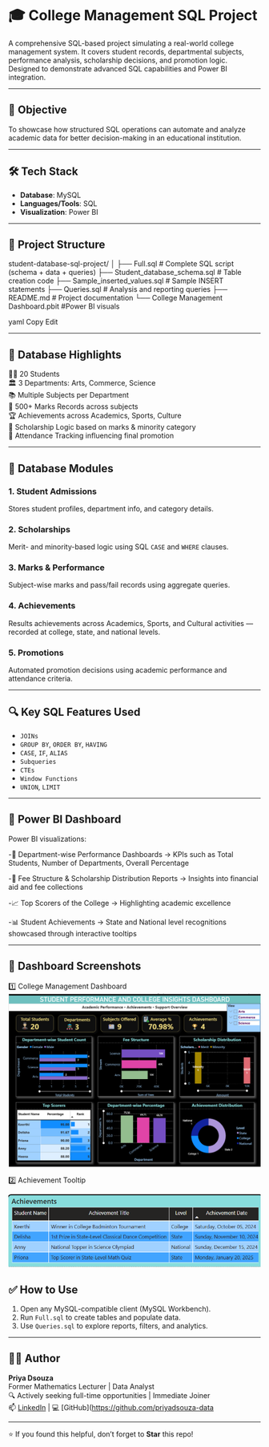 # 🎓 College Management SQL Project

A comprehensive SQL-based project simulating a real-world college management system. It covers student records, departmental subjects, performance analysis, scholarship decisions, and promotion logic. Designed to demonstrate advanced SQL capabilities and Power BI integration.

---

## 📌 Objective

To showcase how structured SQL operations can automate and analyze academic data for better decision-making in an educational institution.

---

## 🛠️ Tech Stack

- **Database**: MySQL  
- **Languages/Tools**: SQL  
- **Visualization**: Power BI 

---

## 📁 Project Structure

student-database-sql-project/
│
├── Full.sql # Complete SQL script (schema + data + queries)
├── Student_database_schema.sql # Table creation code
├── Sample_inserted_values.sql # Sample INSERT statements
├── Queries.sql # Analysis and reporting queries
├── README.md # Project documentation
└── College Management Dashboard.pbit #Power BI visuals 

yaml
Copy
Edit

---

## 🧠 Database Highlights

👨‍🎓 20 Students  
🏛️ 3 Departments: Arts, Commerce, Science  
📚 Multiple Subjects per Department  
📝 500+ Marks Records across subjects  
🏆 Achievements across Academics, Sports, Culture  
🧾 Scholarship Logic based on marks & minority category  
📅 Attendance Tracking influencing final promotion  

---

## 🧱 Database Modules

### 1. Student Admissions
Stores student profiles, department info, and category details.

### 2. Scholarships
Merit- and minority-based logic using SQL `CASE` and `WHERE` clauses.

### 3. Marks & Performance
Subject-wise marks and pass/fail records using aggregate queries.

### 4. Achievements
Results achievements across Academics, Sports, and Cultural activities — recorded at college, state, and national levels.

### 5. Promotions
Automated promotion decisions using academic performance and attendance criteria.

---

## 🔍 Key SQL Features Used

- `JOINs`  
- `GROUP BY`, `ORDER BY`, `HAVING`  
- `CASE`, `IF`, `ALIAS`  
- `Subqueries`  
- `CTEs`  
- `Window Functions`  
- `UNION`, `LIMIT`

---

## 🔮 Power BI Dashboard

Power BI visualizations:

-🎯 Department-wise Performance Dashboards → KPIs such as Total Students, Number of Departments, Overall Percentage

-🧾 Fee Structure & Scholarship Distribution Reports → Insights into financial aid and fee collections

-📈 Top Scorers of the College → Highlighting academic excellence

-📊 Student Achievements → State and National level recognitions showcased through interactive tooltips

---
## 📸 Dashboard Screenshots

1️⃣ College Management Dashboard 
![College Management Dashboard](Screenshots/college_management_dashboard.png)

2️⃣ Achievement Tooltip 


![Achievement Tooltip](Screenshots/achievement_tooltip.png)

## ✅ How to Use

1. Open any MySQL-compatible client (MySQL Workbench).
2. Run `Full.sql` to create tables and populate data.
3. Use `Queries.sql` to explore reports, filters, and analytics.

---

## 🧑‍🎓 Author

**Priya Dsouza**  
Former Mathematics Lecturer | Data Analyst  
🔍 Actively seeking full-time opportunities | Immediate Joiner  
📫 [LinkedIn](https://www.linkedin.com/priya-dsouza-3a50a8257/) | 💻 [GitHub](https://github.com/priyadsouza-data

---

⭐ If you found this helpful, don’t forget to **Star** this repo!


